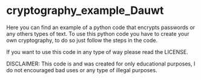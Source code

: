 # cryptography_example_Dauwt
 Here you can find an example of a python code that encrypts passwords or any others types of text.
 To use this python code you have to create your own cryptography, to do so just follow the steps in the code.

If you want to use this code in any type of way please read the LICENSE.

DISCLAIMER: This code is and was created for only educational purposes, I do not encouraged bad uses or any type of illegal purposes.

